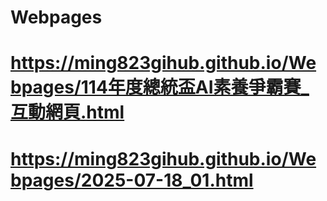 # Webpages
# https://ming823gihub.github.io/Webpages/114年度總統盃AI素養爭霸賽_互動網頁.html
# https://ming823gihub.github.io/Webpages/2025-07-18_01.html

